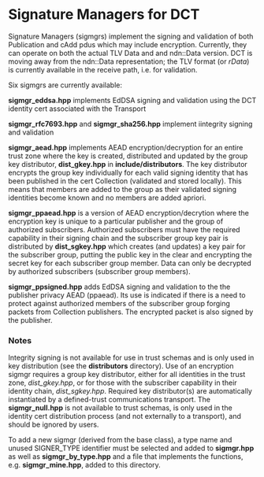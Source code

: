 # Signature Managers for DCT

Signature Managers (sigmgrs) implement the signing and validation of both Publication and cAdd pdus which may include encryption. Currently, they can operate on both the actual TLV Data and and ndn::Data version. DCT is moving away from the ndn::Data representation; the TLV format (or *rData*)  is currently available in the receive path, i.e. for validation.

Six sigmgrs are currently available:

**sigmgr_eddsa.hpp** implements EdDSA signing and validation using the DCT identity cert associated with the Transport

**sigmgr_rfc7693.hpp** and **sigmgr_sha256.hpp** implement iintegrity signing and validation

**sigmgr_aead.hpp** implements AEAD encryption/decryption for an entire trust zone where the key is created, distributed and updated by the group key distributor,  **dist_gkey.hpp** in **include/distributors**. The key distributor encrypts the group key individually for each valid signing identity that has been published in the cert Collection (validated and stored locally). This means that members are added to the group as their validated signing identities become known and no members are added apriori.

 **sigmgr_ppaead.hpp** is a version of AEAD encryption/decrytion where the encryption key is unique to a particular publisher and the group of authorized subscribers. Authorized subscribers must have the required capability in their signing chain and the subscriber group key pair is distributed by **dist_sgkey.hpp** which creates (and updates) a key pair for the subscriber group, putting the public key in the clear and encrypting the secret key for each subscriber group member.  Data can only be decrypted by authorized subscribers (subscriber group members).

**sigmgr_ppsigned.hpp**  adds EdDSA signing and validation to the the publisher privacy AEAD (ppaead). Its use is indicated if there is a need to protect against authorized members of the subscriber group forging packets from Collection publishers. The encrypted packet is also signed by the publisher.

### Notes

Integrity signing is not available for use in trust schemas and is only used in key distribution (see the **distributors** directory). Use of an encryption sigmgr requires a group key distributor, either for all identities in the trust zone, *dist_gkey.hpp*, or for those with the subscriber capability in their identity chain, *dist_sgkey.hpp*. Required key distributor(s) are automatically instantiated by a defined-trust communications transport. The **sigmgr_null.hpp** is not available to trust schemas, is only used in the identity cert distribution process (and not externally to a transport), and should be ignored by users.

To add a new sigmgr (derived from the base class), a type name and unused SIGNER_TYPE  identifier must be selected and added to **sigmgr.hpp** as well as **sigmgr_by_type.hpp** and a file that implements the functions, e.g. **sigmgr_mine.hpp**, added to this directory. 
